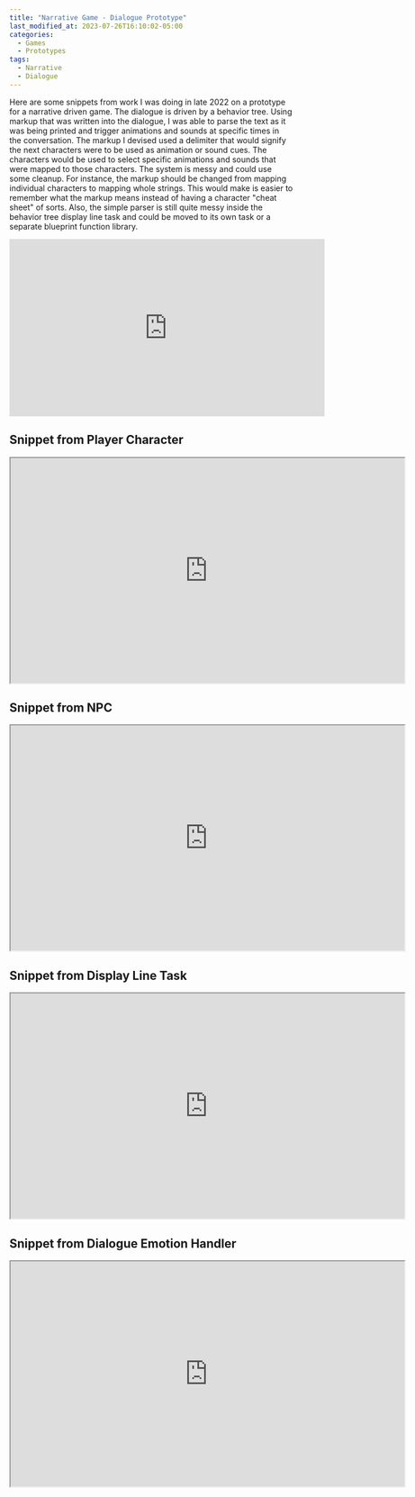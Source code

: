 ```yaml
---
title: "Narrative Game - Dialogue Prototype"
last_modified_at: 2023-07-26T16:10:02-05:00
categories:
  - Games
  - Prototypes
tags:
  - Narrative
  - Dialogue
---
```


Here are some snippets from work I was doing in late 2022 on a prototype for a narrative driven game. The dialogue is driven by a behavior tree. Using markup
that was written into the dialogue, I was able to parse the text as it was being printed and trigger animations and sounds at specific times in the conversation. The markup 
I devised used a delimiter that would signify the next characters were to be used as animation or sound cues. The characters would be used to select specific animations
and sounds that were mapped to those characters. The system is messy and could use some cleanup. For instance, the markup should be changed from mapping individual characters to mapping
whole strings. This would make is easier to remember what the markup means instead of having a character "cheat sheet" of sorts. Also, the simple parser is still quite messy inside the behavior tree display line
task and could be moved to its own task or a separate blueprint function library.
<br>
<iframe width="560" height="315" src="https://www.youtube.com/embed/Bg-4q3sLqZk" title="YouTube video player" frameborder="0" allow="accelerometer; autoplay; clipboard-write; encrypted-media; gyroscope; picture-in-picture; web-share" allowfullscreen></iframe>
<br>
<h2>
Snippet from Player Character
</h2>
<iframe src="https://blueprintue.com/render/7vtn8w34/" scrolling="no" allowfullscreen width="700" height="400"></iframe>
<h2>
Snippet from NPC
</h2>
<iframe src="https://blueprintue.com/render/ekv3zpdk/" scrolling="no" allowfullscreen width="700" height="400"></iframe>
<h2>
Snippet from Display Line Task
</h2>
<iframe src="https://blueprintue.com/render/exfnfvmv/" scrolling="no" allowfullscreen width="700" height="400"></iframe>
<h2>
Snippet from Dialogue Emotion Handler
</h2>
<iframe src="https://blueprintue.com/render/ihc00z_y/" scrolling="no" allowfullscreen width="700" height="400"></iframe>
